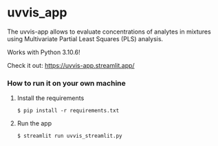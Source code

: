 # uvvis_app
The uvvis-app allows to evaluate concentrations of analytes in mixtures using Multivariate Partial Least Squares (PLS) analysis. 

Works with Python 3.10.6!

Check it out: https://uvvis-app.streamlit.app/


### How to run it on your own machine

1. Install the requirements

   ```
   $ pip install -r requirements.txt
   ```

2. Run the app

   ```
   $ streamlit run uvvis_streamlit.py
   ```
